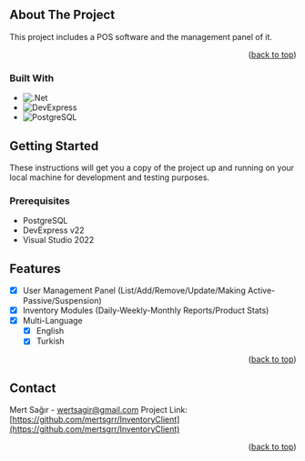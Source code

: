 <a name="readme-top"></a>

<!-- ABOUT THE PROJECT -->
## About The Project

This project includes a POS software and the management panel of it.

<p align="right">(<a href="#readme-top">back to top</a>)</p>

### Built With
* ![.Net](https://img.shields.io/badge/.NET-5C2D91?style=for-the-badge&logo=.net&logoColor=white)
* ![DevExpress](https://img.shields.io/badge/DevExpress-FF7200?style=for-the-badge&logo=devexpress&logoColor=white)
* ![PostgreSQL](https://img.shields.io/badge/PostgreSQL-4169E1?style=for-the-badge&logo=postgresql&logoColor=white)

<!-- GETTING STARTED -->
## Getting Started

These instructions will get you a copy of the project up and running on your 
local machine for development and testing purposes.

### Prerequisites
* PostgreSQL
* DevExpress v22
* Visual Studio 2022

<!-- ROADMAP -->
## Features
- [x] User Management Panel (List/Add/Remove/Update/Making Active-Passive/Suspension)
- [x] Inventory Modules (Daily-Weekly-Monthly Reports/Product Stats)
- [x] Multi-Language
    - [x] English
    - [x] Turkish

<p align="right">(<a href="#readme-top">back to top</a>)</p>

<!-- CONTACT -->
## Contact

Mert Sağır - wertsagir@gmail.com
Project Link: [https://github.com/mertsgrr/InventoryClient](https://github.com/mertsgrr/InventoryClient)

<p align="right">(<a href="#readme-top">back to top</a>)</p>
